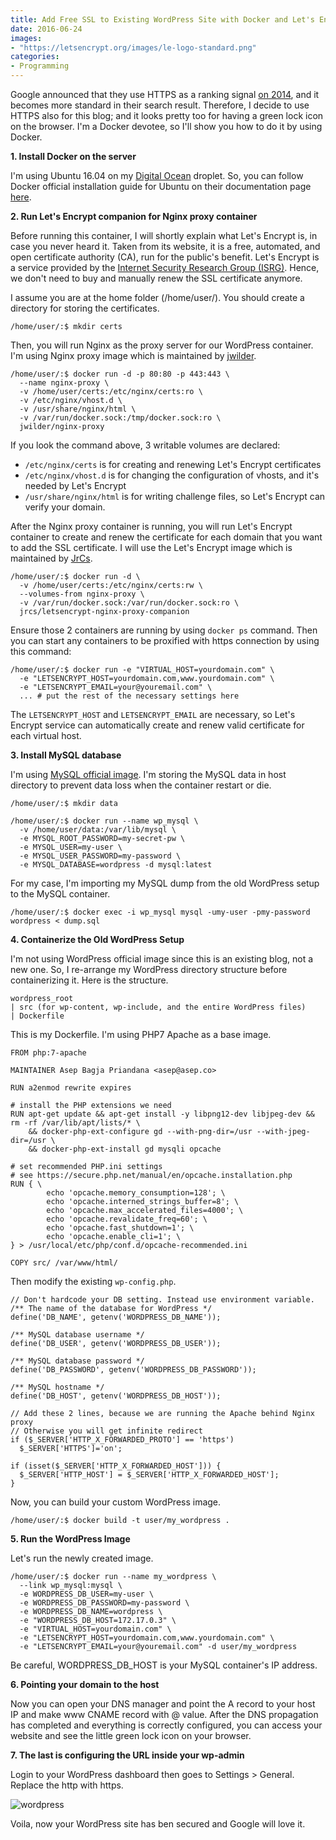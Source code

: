 ```yaml
---
title: Add Free SSL to Existing WordPress Site with Docker and Let's Encrypt
date: 2016-06-24
images:
- "https://letsencrypt.org/images/le-logo-standard.png"
categories:
- Programming
---
```


Google announced that they use HTTPS as a ranking signal [on 2014](https://webmasters.googleblog.com/2014/08/https-as-ranking-signal.html), and it becomes more standard in their search result. Therefore, I decide to use HTTPS also for this blog; and it looks pretty too for having a green lock icon on the browser. I'm a Docker devotee, so I'll show you how to do it by using Docker.

**1. Install Docker on the server**

I'm using Ubuntu 16.04 on my [Digital Ocean](https://m.do.co/c/603d8d4e7ded) droplet. So, you can follow Docker official installation guide for Ubuntu on their documentation page [here](https://docs.docker.com/engine/installation/linux/ubuntulinux/).

**2. Run Let's Encrypt companion for Nginx proxy container**

Before running this container, I will shortly explain what Let's Encrypt is, in case you never heard it. Taken from its website, it is a free, automated, and open certificate authority (CA), run for the public's benefit. Let's Encrypt is a service provided by the [Internet Security Research Group (ISRG)](https://letsencrypt.org/isrg/). Hence, we don't need to buy and manually renew the SSL certificate anymore.

I assume you are at the home folder (/home/user/). You should create a directory for storing the certificates.

```
/home/user/:$ mkdir certs
```

Then, you will run Nginx as the proxy server for our WordPress container. I'm using Nginx proxy image which is maintained by [jwilder](https://github.com/jwilder/nginx-proxy).

```
/home/user/:$ docker run -d -p 80:80 -p 443:443 \
  --name nginx-proxy \
  -v /home/user/certs:/etc/nginx/certs:ro \
  -v /etc/nginx/vhost.d \
  -v /usr/share/nginx/html \
  -v /var/run/docker.sock:/tmp/docker.sock:ro \
  jwilder/nginx-proxy
```

If you look the command above, 3 writable volumes are declared:

*   `/etc/nginx/certs` is for creating and renewing Let's Encrypt certificates
*   `/etc/nginx/vhost.d` is for changing the configuration of vhosts, and it's needed by Let's Encrypt
*   `/usr/share/nginx/html` is for writing challenge files, so Let's Encrypt can verify your domain.

After the Nginx proxy container is running, you will run Let's Encrypt container to create and renew the certificate for each domain that you want to add the SSL certificate. I will use the Let's Encrypt image which is maintained by [JrCs](https://github.com/JrCs/docker-letsencrypt-nginx-proxy-companion).

```
/home/user/:$ docker run -d \
  -v /home/user/certs:/etc/nginx/certs:rw \
  --volumes-from nginx-proxy \
  -v /var/run/docker.sock:/var/run/docker.sock:ro \
  jrcs/letsencrypt-nginx-proxy-companion
```

Ensure those 2 containers are running by using `docker ps` command. Then you can start any containers to be proxified with https connection by using this command:

```
/home/user/:$ docker run -e "VIRTUAL_HOST=yourdomain.com" \
  -e "LETSENCRYPT_HOST=yourdomain.com,www.yourdomain.com" \
  -e "LETSENCRYPT_EMAIL=your@youremail.com" \
  ... # put the rest of the necessary settings here
```

The `LETSENCRYPT_HOST` and `LETSENCRYPT_EMAIL` are necessary, so Let's Encrypt service can automatically create and renew valid certificate for each virtual host.

**3. Install MySQL database**

I'm using [MySQL official image](https://hub.docker.com/_/mysql/). I'm storing the MySQL data in host directory to prevent data loss when the container restart or die.

```
/home/user/:$ mkdir data

/home/user/:$ docker run --name wp_mysql \
  -v /home/user/data:/var/lib/mysql \
  -e MYSQL_ROOT_PASSWORD=my-secret-pw \
  -e MYSQL_USER=my-user \
  -e MYSQL_USER_PASSWORD=my-password \
  -e MYSQL_DATABASE=wordpress -d mysql:latest
```

For my case, I'm importing my MySQL dump from the old WordPress setup to the MySQL container.

```
/home/user/:$ docker exec -i wp_mysql mysql -umy-user -pmy-password wordpress < dump.sql
```

**4. Containerize the Old WordPress Setup**

I'm not using WordPress official image since this is an existing blog, not a new one. So, I re-arrange my WordPress directory structure before containerizing it. Here is the structure.

```
wordpress_root
| src (for wp-content, wp-include, and the entire WordPress files)
| Dockerfile
```

This is my Dockerfile. I'm using PHP7 Apache as a base image.

```
FROM php:7-apache

MAINTAINER Asep Bagja Priandana <asep@asep.co>

RUN a2enmod rewrite expires

# install the PHP extensions we need
RUN apt-get update && apt-get install -y libpng12-dev libjpeg-dev && rm -rf /var/lib/apt/lists/* \
	&& docker-php-ext-configure gd --with-png-dir=/usr --with-jpeg-dir=/usr \
	&& docker-php-ext-install gd mysqli opcache

# set recommended PHP.ini settings
# see https://secure.php.net/manual/en/opcache.installation.php
RUN { \
		echo 'opcache.memory_consumption=128'; \
		echo 'opcache.interned_strings_buffer=8'; \
		echo 'opcache.max_accelerated_files=4000'; \
		echo 'opcache.revalidate_freq=60'; \
		echo 'opcache.fast_shutdown=1'; \
		echo 'opcache.enable_cli=1'; \
} > /usr/local/etc/php/conf.d/opcache-recommended.ini

COPY src/ /var/www/html/
```

Then modify the existing `wp-config.php`.

```
// Don't hardcode your DB setting. Instead use environment variable.
/** The name of the database for WordPress */
define('DB_NAME', getenv('WORDPRESS_DB_NAME'));

/** MySQL database username */
define('DB_USER', getenv('WORDPRESS_DB_USER'));

/** MySQL database password */
define('DB_PASSWORD', getenv('WORDPRESS_DB_PASSWORD'));

/** MySQL hostname */
define('DB_HOST', getenv('WORDPRESS_DB_HOST'));

// Add these 2 lines, because we are running the Apache behind Nginx proxy
// Otherwise you will get infinite redirect
if ($_SERVER['HTTP_X_FORWARDED_PROTO'] == 'https')
  $_SERVER['HTTPS']='on';

if (isset($_SERVER['HTTP_X_FORWARDED_HOST'])) {
  $_SERVER['HTTP_HOST'] = $_SERVER['HTTP_X_FORWARDED_HOST'];
}
```

Now, you can build your custom WordPress image.

```
/home/user/:$ docker build -t user/my_wordpress .
```

**5. Run the WordPress Image**

Let's run the newly created image.

```
/home/user/:$ docker run --name my_wordpress \
  --link wp_mysql:mysql \
  -e WORDPRESS_DB_USER=my-user \
  -e WORDPRESS_DB_PASSWORD=my-password \
  -e WORDPRESS_DB_NAME=wordpress \
  -e "WORDPRESS_DB_HOST=172.17.0.3" \
  -e "VIRTUAL_HOST=yourdomain.com" \
  -e "LETSENCRYPT_HOST=yourdomain.com,www.yourdomain.com" \
  -e "LETSENCRYPT_EMAIL=your@youremail.com" -d user/my_wordpress
```

Be careful, WORDPRESS_DB_HOST is your MySQL container's IP address.

**6. Pointing your domain to the host**

Now you can open your DNS manager and point the A record to your host IP and make www CNAME record with @ value. After the DNS propagation has completed and everything is correctly configured, you can access your website and see the little green lock icon on your browser.

**7. The last is configuring the URL inside your wp-admin**

Login to your WordPress dashboard then goes to Settings > General. Replace the http with https.

![wordpress](wordpress.png)

Voila, now your WordPress site has ben secured and Google will love it.
